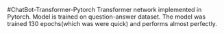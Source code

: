 #ChatBot-Transformer-Pytorch
Transformer network implemented in Pytorch. Model is trained on  question-answer dataset. The model was trained 130 epochs(which was were quick) and performs almost perfectly. 